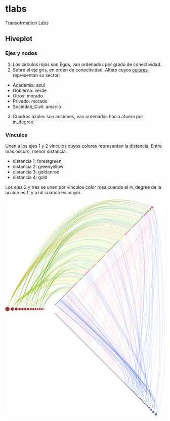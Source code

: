 # tlabs

Transofrmation Labs

## Hiveplot

### Ejes y nodos

 1. Los círculos rojos son Egos, van ordenados por grado de conectividad.
 2. Sobre el eje gris, en orden de conectividad, Alters cuyos [colores](http://www.december.com/html/spec/colorsvg.html) representan su sector:

   - Academia: azul
   - Gobierno: verde
   - Otros: morado
   - Privado: morado
   - Sociedad_Civil: amarilo

3. Cuadros azules son acciones, van ordenadas hacia afuera por in_degree.


### Vínculos

Unen a los ejes 1 y 2 vínculos cuyos colores representan la
distancia. Entre más oscuro, menor distancia:

 - distancia 1: forestgreen
 - distancia 2: greenyellow
 - distancia 3: goldenrod
 - distancia 4: gold


Los ejes 2 y tres se unen por vínculos color rosa cuando el in_degree
de la acción es 1, y azul cuando es mayor.

<img src="fobject/agency.png" >
